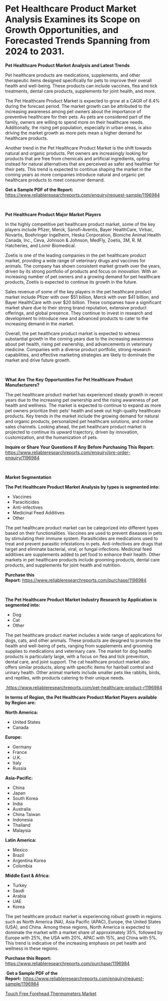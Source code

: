 <p><h1>Pet Healthcare Product Market Analysis Examines its Scope on Growth Opportunities, and Forecasted Trends Spanning from 2024 to 2031.</h1></p><p><strong>Pet Healthcare Product Market Analysis and Latest Trends</strong></p>
<p><p>Pet healthcare products are medications, supplements, and other therapeutic items designed specifically for pets to improve their overall health and well-being. These products can include vaccines, flea and tick treatments, dental care products, supplements for joint health, and more.</p><p>The Pet Healthcare Product Market is expected to grow at a CAGR of 8.4% during the forecast period. The market growth can be attributed to the increasing awareness among pet owners about the importance of preventive healthcare for their pets. As pets are considered part of the family, owners are willing to spend more on their healthcare needs. Additionally, the rising pet population, especially in urban areas, is also driving the market growth as more pets mean a higher demand for healthcare products.</p><p>Another trend in the Pet Healthcare Product Market is the shift towards natural and organic products. Pet owners are increasingly looking for products that are free from chemicals and artificial ingredients, opting instead for natural alternatives that are perceived as safer and healthier for their pets. This trend is expected to continue shaping the market in the coming years as more companies introduce natural and organic pet healthcare products to meet consumer demand.</p></p>
<p><strong>Get a Sample PDF of the Report:&nbsp;</strong> <a href="https://www.reliableresearchreports.com/enquiry/request-sample/1196984">https://www.reliableresearchreports.com/enquiry/request-sample/1196984</a></p>
<p>&nbsp;</p>
<p><strong>Pet Healthcare Product Major Market Players</strong></p>
<p><p>In the highly competitive pet healthcare product market, some of the key players include Pfizer, Merck, Sanofi-Aventis, Bayer HealthCare, Virbac, Novartis, Boehringer Ingelheim, Heska Corporation, Bioniche Animal Health Canada, Inc., Ceva, Johnson & Johnson, MedFly, Zoetis, 3M, R. M. Hatcheries, and Lomir Biomedical.</p><p>Zoetis is one of the leading companies in the pet healthcare product market, providing a wide range of veterinary drugs and vaccines for animals. The company has shown consistent market growth over the years, driven by its strong portfolio of products and focus on innovation. With an increasing number of pet owners and a growing demand for pet healthcare products, Zoetis is expected to continue its growth in the future.</p><p>Sales revenue of some of the key players in the pet healthcare product market include Pfizer with over $51 billion, Merck with over $41 billion, and Bayer HealthCare with over $20 billion. These companies have a significant market share due to their strong brand reputation, extensive product offerings, and global presence. They continue to invest in research and development to introduce new and advanced products to cater to the increasing demand in the market.</p><p>Overall, the pet healthcare product market is expected to witness substantial growth in the coming years due to the increasing awareness about pet health, rising pet ownership, and advancements in veterinary medicine. Companies with a diverse product portfolio, strong research capabilities, and effective marketing strategies are likely to dominate the market and drive future growth.</p></p>
<p>&nbsp;</p>
<p><strong>What Are The Key Opportunities For Pet Healthcare Product Manufacturers?</strong></p>
<p><p>The pet healthcare product market has experienced steady growth in recent years due to the increasing pet ownership and the rising awareness of pet health and wellness. The market is expected to continue to expand as more pet owners prioritize their pets' health and seek out high-quality healthcare products. Key trends in the market include the growing demand for natural and organic products, personalized pet healthcare solutions, and online sales channels. Looking ahead, the pet healthcare product market is projected to continue its upward trajectory, driven by innovation, customization, and the humanization of pets.</p></p>
<p><strong>Inquire or Share Your Questions If Any Before Purchasing This Report:</strong> <a href="https://www.reliableresearchreports.com/enquiry/pre-order-enquiry/1196984">https://www.reliableresearchreports.com/enquiry/pre-order-enquiry/1196984</a></p>
<p>&nbsp;</p>
<p><strong>Market Segmentation</strong></p>
<p><strong>The Pet Healthcare Product Market Analysis by types is segmented into:</strong></p>
<p><ul><li>Vaccines</li><li>Paraciticides</li><li>Anti-infectives</li><li>Medicinal Feed Additives</li><li>Other</li></ul></p>
<p><p>The pet healthcare product market can be categorized into different types based on their functionalities. Vaccines are used to prevent diseases in pets by stimulating their immune system. Parasiticides are medications used to treat and prevent parasitic infestations in pets. Anti-infectives are drugs that target and eliminate bacterial, viral, or fungal infections. Medicinal feed additives are supplements added to pet food to enhance their health. Other markets in pet healthcare products include grooming products, dental care products, and supplements for joint health and nutrition.</p></p>
<p><strong>Purchase this Report:&nbsp;</strong><a href="https://www.reliableresearchreports.com/purchase/1196984">https://www.reliableresearchreports.com/purchase/1196984</a></p>
<p>&nbsp;</p>
<p><strong>The Pet Healthcare Product Market Industry Research by Application is segmented into:</strong></p>
<p><ul><li>Dog</li><li>Cat</li><li>Other</li></ul></p>
<p><p>The pet healthcare product market includes a wide range of applications for dogs, cats, and other animals. These products are designed to promote the health and well-being of pets, ranging from supplements and grooming supplies to medications and veterinary care. The market for dog health products is particularly large, with a focus on flea and tick prevention, dental care, and joint support. The cat healthcare product market also offers similar products, along with specific items for hairball control and urinary health. Other animal markets include smaller pets like rabbits, birds, and reptiles, with products catering to their unique needs.</p></p>
<p><a href="https://www.reliableresearchreports.com/pet-healthcare-product-r1196984">&nbsp;https://www.reliableresearchreports.com/pet-healthcare-product-r1196984</a></p>
<p><strong>In terms of Region, the Pet Healthcare Product Market Players available by Region are:</strong></p>
<p>
    <p> <strong> North America: </strong>
        <ul>
            <li>United States</li>
            <li>Canada</li>
        </ul>
        </p> 
    <p> <strong> Europe: </strong>
        <ul>
            <li>Germany</li>
            <li>France</li>
            <li>U.K.</li>
            <li>Italy</li>
            <li>Russia</li>
        </ul>
        </p> 
    <p> <strong> Asia-Pacific: </strong>
        <ul>
            <li>China</li>
            <li>Japan</li>
            <li>South Korea</li>
            <li>India</li>
            <li>Australia</li>
            <li>China Taiwan</li>
            <li>Indonesia</li>
            <li>Thailand</li>
            <li>Malaysia</li>
        </ul>
        </p> 
    <p> <strong> Latin America: </strong>
        <ul>
            <li>Mexico</li>
            <li>Brazil</li>
            <li>Argentina Korea</li>
            <li>Colombia</li>
        </ul>
        </p> 
    <p> <strong> Middle East & Africa: </strong>
        <ul>
            <li>Turkey</li>
            <li>Saudi</li>
            <li>Arabia</li>
            <li>UAE</li>
            <li>Korea</li>
        </ul>
    </p>
    </p>
<p><p>The pet healthcare product market is experiencing robust growth in regions such as North America (NA), Asia Pacific (APAC), Europe, the United States (USA), and China. Among these regions, North America is expected to dominate the market with a market share of approximately 35%, followed by Europe with 25%, the USA with 20%, APAC with 15%, and China with 5%. This trend is indicative of the increasing emphasis on pet health and wellness in these regions.</p></p>
<p><strong>Purchase this Report: </strong><a href="https://www.reliableresearchreports.com/purchase/1196984">https://www.reliableresearchreports.com/purchase/1196984</a></p>
<p>&nbsp;<strong>Get a Sample PDF of the Report:&nbsp;&nbsp;</strong><a href="https://www.reliableresearchreports.com/enquiry/request-sample/1196984">https://www.reliableresearchreports.com/enquiry/request-sample/1196984</a></p>
<p><strong></strong></p>
<p><p><a href="https://view.publitas.com/reportprime-1/touch-free-forehead-thermometers-market-insight-market-trends-growth-forecasted-from-2024-to-2031/">Touch Free Forehead Thermometers Market</a></p></p>